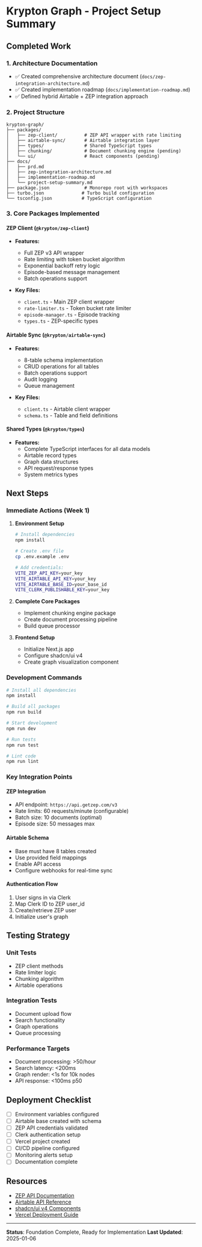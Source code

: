 # Krypton Graph - Project Setup Summary

## Completed Work

### 1. Architecture Documentation
- ✅ Created comprehensive architecture document (`docs/zep-integration-architecture.md`)
- ✅ Created implementation roadmap (`docs/implementation-roadmap.md`)
- ✅ Defined hybrid Airtable + ZEP integration approach

### 2. Project Structure
```
krypton-graph/
├── packages/
│   ├── zep-client/          # ZEP API wrapper with rate limiting
│   ├── airtable-sync/       # Airtable integration layer
│   ├── types/               # Shared TypeScript types
│   ├── chunking/            # Document chunking engine (pending)
│   └── ui/                  # React components (pending)
├── docs/
│   ├── prd.md
│   ├── zep-integration-architecture.md
│   ├── implementation-roadmap.md
│   └── project-setup-summary.md
├── package.json             # Monorepo root with workspaces
├── turbo.json              # Turbo build configuration
└── tsconfig.json           # TypeScript configuration
```

### 3. Core Packages Implemented

#### ZEP Client (`@krypton/zep-client`)
- **Features:**
  - Full ZEP v3 API wrapper
  - Rate limiting with token bucket algorithm
  - Exponential backoff retry logic
  - Episode-based message management
  - Batch operations support

- **Key Files:**
  - `client.ts` - Main ZEP client wrapper
  - `rate-limiter.ts` - Token bucket rate limiter
  - `episode-manager.ts` - Episode tracking
  - `types.ts` - ZEP-specific types

#### Airtable Sync (`@krypton/airtable-sync`)
- **Features:**
  - 8-table schema implementation
  - CRUD operations for all tables
  - Batch operations support
  - Audit logging
  - Queue management

- **Key Files:**
  - `client.ts` - Airtable client wrapper
  - `schema.ts` - Table and field definitions

#### Shared Types (`@krypton/types`)
- **Features:**
  - Complete TypeScript interfaces for all data models
  - Airtable record types
  - Graph data structures
  - API request/response types
  - System metrics types

## Next Steps

### Immediate Actions (Week 1)
1. **Environment Setup**
   ```bash
   # Install dependencies
   npm install
   
   # Create .env file
   cp .env.example .env
   
   # Add credentials:
   VITE_ZEP_API_KEY=your_key
   VITE_AIRTABLE_API_KEY=your_key
   VITE_AIRTABLE_BASE_ID=your_base_id
   VITE_CLERK_PUBLISHABLE_KEY=your_key
   ```

2. **Complete Core Packages**
   - Implement chunking engine package
   - Create document processing pipeline
   - Build queue processor

3. **Frontend Setup**
   - Initialize Next.js app
   - Configure shadcn/ui v4
   - Create graph visualization component

### Development Commands
```bash
# Install all dependencies
npm install

# Build all packages
npm run build

# Start development
npm run dev

# Run tests
npm run test

# Lint code
npm run lint
```

### Key Integration Points

#### ZEP Integration
- API endpoint: `https://api.getzep.com/v3`
- Rate limits: 60 requests/minute (configurable)
- Batch size: 10 documents (optimal)
- Episode size: 50 messages max

#### Airtable Schema
- Base must have 8 tables created
- Use provided field mappings
- Enable API access
- Configure webhooks for real-time sync

#### Authentication Flow
1. User signs in via Clerk
2. Map Clerk ID to ZEP user_id
3. Create/retrieve ZEP user
4. Initialize user's graph

## Testing Strategy

### Unit Tests
- ZEP client methods
- Rate limiter logic
- Chunking algorithm
- Airtable operations

### Integration Tests
- Document upload flow
- Search functionality
- Graph operations
- Queue processing

### Performance Targets
- Document processing: >50/hour
- Search latency: <200ms
- Graph render: <1s for 10k nodes
- API response: <100ms p50

## Deployment Checklist

- [ ] Environment variables configured
- [ ] Airtable base created with schema
- [ ] ZEP API credentials validated
- [ ] Clerk authentication setup
- [ ] Vercel project created
- [ ] CI/CD pipeline configured
- [ ] Monitoring alerts setup
- [ ] Documentation complete

## Resources

- [ZEP API Documentation](https://docs.getzep.com)
- [Airtable API Reference](https://airtable.com/developers/web/api)
- [shadcn/ui v4 Components](https://ui.shadcn.com)
- [Vercel Deployment Guide](https://vercel.com/docs)

---

**Status**: Foundation Complete, Ready for Implementation
**Last Updated**: 2025-01-06